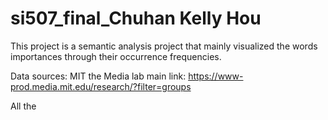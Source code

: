 # si507_final_Chuhan Kelly Hou


This project is a semantic analysis project that mainly visualized the words importances through their occurrence frequencies.

Data sources: MIT the Media lab
main link: https://www-prod.media.mit.edu/research/?filter=groups


All the 






